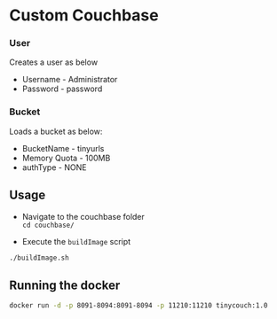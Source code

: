 # Custom Couchbase

### User

Creates a user as below
* Username - Administrator
* Password - password

### Bucket

Loads a bucket as below:

* BucketName - tinyurls
* Memory Quota - 100MB
* authType - NONE

## Usage

* Navigate to the couchbase folder<br>
``` cd couchbase/ ```

* Execute the ``` buildImage ``` script

```bash
./buildImage.sh
```

## Running the docker

```bash
docker run -d -p 8091-8094:8091-8094 -p 11210:11210 tinycouch:1.0
```




